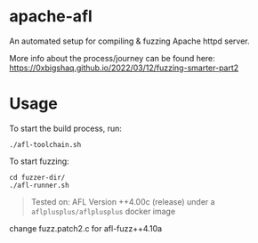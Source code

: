 # apache-afl

An automated setup for compiling & fuzzing Apache httpd server.

More info about the process/journey can be found here: https://0xbigshaq.github.io/2022/03/12/fuzzing-smarter-part2

# Usage

To start the build process, run:

```
./afl-toolchain.sh
```

To start fuzzing:
```
cd fuzzer-dir/
./afl-runner.sh
```

> Tested on: AFL Version ++4.00c (release) under a `aflplusplus/aflplusplus` docker image

change fuzz.patch2.c for afl-fuzz++4.10a
